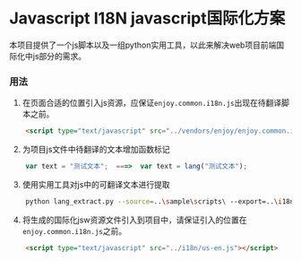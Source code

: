 # Javascript I18N javascript国际化方案

本项目提供了一个js脚本以及一组python实用工具，以此来解决web项目前端国际化中js部分的需求。

### 用法
1. 在页面合适的位置引入js资源，应保证`enjoy.common.i18n.js`出现在待翻译脚本之前。
```html
    <script type="text/javascript" src="../vendors/enjoy/enjoy.common.i18n.js"></script>
```
2. 为项目js文件中待翻译的文本增加函数标记
```javascript
    var text = "测试文本";  ===>  var text = lang("测试文本");
```
3. 使用实用工具对js中的可翻译文本进行提取
```bash
    python lang_extract.py --source=..\sample\scripts\ --export=..\i18n\ --lang=us-en
```
4. 将生成的国际化jsw资源文件引入到项目中，请保证引入的位置在`enjoy.common.i18n.js`之前。
```html
	<script type="text/javascript" src="../i18n/us-en.js"></script>
```
